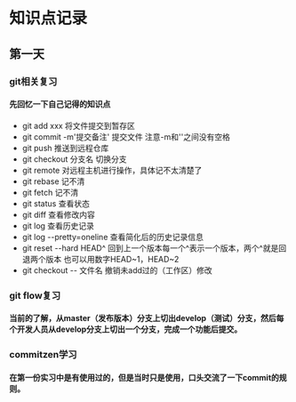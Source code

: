 # 知识点记录

## 第一天

### git相关复习

#### 先回忆一下自己记得的知识点

* git add xxx  将文件提交到暂存区
* git commit -m'提交备注'  提交文件   注意-m和''之间没有空格
* git push    推送到远程仓库
* git checkout 分支名    切换分支
* git remote  对远程主机进行操作，具体记不太清楚了
* git rebase  记不清
* git fetch   记不清
* git status 查看状态
* git diff 查看修改内容
* git log 查看历史记录
* git log --pretty=oneline 查看简化后的历史记录信息
* git reset --hard HEAD^ 回到上一个版本每一个^表示一个版本，两个^就是回退两个版本 也可以用数字HEAD~1，HEAD~2
* git checkout -- 文件名  撤销未add过的（工作区）修改

### git flow复习

#### 当前的了解，从master（发布版本）分支上切出develop（测试）分支，然后每个开发人员从develop分支上切出一个分支，完成一个功能后提交。

### commitzen学习

#### 在第一份实习中是有使用过的，但是当时只是使用，口头交流了一下commit的规则。